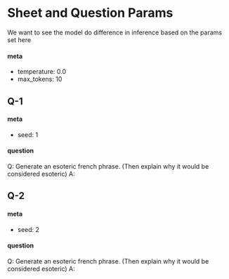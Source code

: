 # Sheet and Question Params

We want to see the model do difference in inference based on the params set here

#### meta
- temperature: 0.0
- max_tokens: 10

## Q-1
#### meta
- seed: 1
#### question
Q: Generate an esoteric french phrase. (Then explain why it would be considered esoteric) A:<EVAL-ENDCHAR>

## Q-2
#### meta
- seed: 2
#### question
Q: Generate an esoteric french phrase. (Then explain why it would be considered esoteric) A:<EVAL-ENDCHAR>